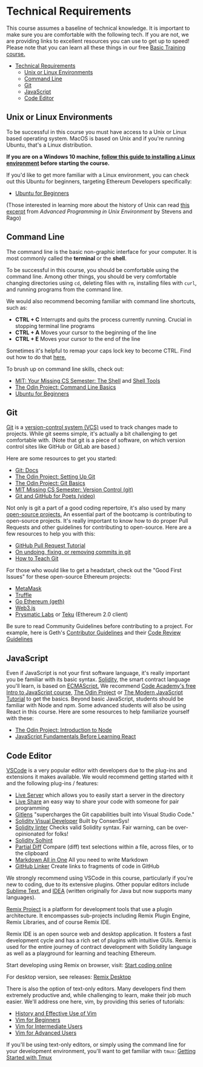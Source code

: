# Technical Requirements

This course assumes a baseline of technical knowledge. It is important to make sure you are comfortable with the following tech. If you are not, we are providing links to excellent resources you can use to get up to speed! Please note that you can learn all these things in our free [Basic Training course.](https://courses.consensys.net/courses/bootcamp-basic-training)

- [Technical Requirements](#technical-requirements)
  - [Unix or Linux Environments](#unix-or-linux-environments)
  - [Command Line](#command-line)
  - [Git](#git)
  - [JavaScript](#javascript)
  - [Code Editor](#code-editor)

## Unix or Linux Environments

To be successful in this course you must have access to a Unix or Linux based operating system. MacOS is based on Unix and if you're running Ubuntu, that's a Linux distribution.

**If you are on a Windows 10 machine, [follow this guide to installing a Linux environment](https://consensys.net/blog/developers/ethereum-developers-guide-to-setting-up-windows-subsystem-for-linux/) before starting the course.**

If you'd like to get more familiar with a Linux environment, you can check out this Ubuntu for beginners, targeting Ethereum Developers specifically:

*   [Ubuntu for Beginners](https://agstakingco.gitbook.io/ethereum-2-0-ubuntu-for-beginners/#linux-terminal-basic-commands)

(Those interested in learning more about the history of Unix can read [this excerpt](https://www.netmeister.org/book/02-unix.pdf) from _Advanced Programming in Unix Environment_ by Stevens and Rago)

## Command Line

The command line is the basic non-graphic interface for your computer. It is most commonly called the **terminal** or the **shell**.

To be successful in this course, you should be comfortable using the command line. Among other things, you should be very comfortable changing directories using `cd`, deleting files with `rm`, installing files with `curl`, and running programs from the command line.

We would also recommend becoming familiar with command line shortcuts, such as:

*   **CTRL + C** Interrupts and quits the process currently running. Crucial in stopping terminal line programs
*   **CTRL + A** Moves your cursor to the beginning of the line
*   **CTRL + E** Moves your cursor to the end of the line

Sometimes it's helpful to remap your caps lock key to become CTRL. Find out how to do that [here.](https://www.howtogeek.com/194705/how-to-disable-or-reassign-the-caps-lock-key-on-any-operating-system/)

To brush up on command line skills, check out:

*   [MIT: Your Missing CS Semester: The Shell](https://missing.csail.mit.edu/2020/course-shell/) and [Shell Tools](https://missing.csail.mit.edu/2020/shell-tools/)
*   [The Odin Project: Command Line Basics](https://www.theodinproject.com/lessons/foundations-command-line-basics)
*   [Ubuntu for Beginners](https://agstakingco.gitbook.io/ethereum-2-0-ubuntu-for-beginners/#linux-terminal-basic-commands)

## Git

[Git](https://en.wikipedia.org/wiki/Git) is a [version-control system (VCS)](https://en.wikipedia.org/wiki/Version_control) used to track changes made to projects. While git seems simple, it's actually a bit challenging to get comfortable with. (Note that git is a piece of software, on which version control sites like GitHub or GitLab are based.)

Here are some resources to get you started:

* [Git: Docs](https://git-scm.com/doc)
*   [The Odin Project: Setting Up Git](https://www.theodinproject.com/lessons/foundations-setting-up-git)
*   [The Odin Project: Git Basics](https://www.theodinproject.com/lessons/foundations-git-basics)
*   [MIT Missing CS Semester: Version Control (git)](https://missing.csail.mit.edu/2020/version-control/)
*   [Git and GitHub for Poets (video)](https://www.youtube.com/playlist?list=PLRqwX-V7Uu6ZF9C0YMKuns9sLDzK6zoiV)


Not only is git a part of a good coding repertoire, it's also used by many [open-source projects.](https://www.digitalocean.com/community/tutorial_series/an-introduction-to-open-source) An essential part of the bootcamp is contributing to open-source projects. It's really important to know how to do proper Pull Requests and other guidelines for contributing to open-source. Here are a few resources to help you with this:

*   [GitHub Pull Request Tutorial](https://guides.github.com/activities/hello-world/)
*   [On undoing, fixing, or removing commits in git](https://sethrobertson.github.io/GitFixUm/fixup.html)
*   [How to Teach Git](https://rachelcarmena.github.io/2018/12/12/how-to-teach-git.html)

For those who would like to get a headstart, check out the "Good First Issues" for these open-source Ethereum projects:

*   [MetaMask](https://github.com/MetaMask/metamask-extension/issues?q=is%3Aissue+is%3Aopen+label%3Aux-enhancement+-label%3AN00-needsDesign+label%3Agood-first-issue)
*   [Truffle](https://github.com/trufflesuite/truffle/issues?q=is%3Aopen+is%3Aissue+label%3A%22good+first+issue%22)
*   [Go Ethereum (geth)](https://github.com/ethereum/go-ethereum/issues?q=is%3Aopen+is%3Aissue+label%3A%22good+first+issue%22)
*   [Web3.js](https://github.com/ChainSafe/web3.js/issues?q=is%3Aopen+is%3Aissue+label%3A%22Good+First+Issue%22)
*   [Prysmatic Labs](https://github.com/prysmaticlabs/prysm/issues?q=is%3Aopen+is%3Aissue+label%3A%22Good+First+Issue%22) or [Teku](https://github.com/ConsenSys/teku/issues?q=is%3Aopen+is%3Aissue+label%3A%22good+first+issue+%3Araising_hand%3A%22) (Ethereum 2.0 client)

Be sure to read Community Guidelines before contributing to a project. For example, here is Geth's [Contributor Guidelines](https://github.com/ethereum/go-ethereum/wiki/Developers'-Guide#contributing) and their [Code Review Guidelines](https://github.com/ethereum/go-ethereum/wiki/Code-Review-Guidelines)

## JavaScript

Even if JavaScript is not your first software language, it's really important you be familiar with its basic syntax. [Solidity,](https://docs.soliditylang.org/en/v0.8.2/) the smart contract language you'll learn, is based on [ECMAScript.](https://developer.mozilla.org/en-US/docs/Web/JavaScript/Language_Resources) We recommend [Code Academy's free Intro to JavaScript course,](https://www.codecademy.com/learn/introduction-to-javascript) [The Odin Project](https://www.theodinproject.com/paths/foundations/courses/foundations#javascript-basics) or [The Modern JavaScript Tutorial](https://javascript.info/) to get the basics. Beyond basic JavaScript, students should be familiar with Node and npm. Some advanced students will also be using React in this course. Here are some resources to help familiarize yourself with these:

*   [The Odin Project: Introduction to Node](https://www.theodinproject.com/paths/full-stack-javascript/courses/nodejs)
*   [JavaScript Fundamentals Before Learning React](https://www.robinwieruch.de/javascript-fundamentals-react-requirements)

## Code Editor

[VSCode](https://code.visualstudio.com/download) is a very popular editor with developers due to the plug-ins and extensions it makes available. We would recommend getting started with it and the following plug-ins / features:

*   [Live Server](https://marketplace.visualstudio.com/items?itemName=ritwickdey.LiveServer) which allows you to easily start a server in the directory
*   [Live Share](https://visualstudio.microsoft.com/services/live-share/) an easy way to share your code with someone for pair programming
*   [Gitlens](https://marketplace.visualstudio.com/items?itemName=eamodio.gitlens) "supercharges the Git capabilities built into Visual Studio Code."
*   [Solidity Visual Developer](https://marketplace.visualstudio.com/items?itemName=tintinweb.solidity-visual-auditor) Built by ConsenSys!
*   [Solidity linter](https://marketplace.visualstudio.com/items?itemName=JuanBlanco.solidity) Checks valid Solidity syntax. Fair warning, can be over-opinionated for folks!
*   [Solidity Solhint](https://marketplace.visualstudio.com/items?itemName=idrabenia.solidity-solhint)
*   [Partial Diff](https://marketplace.visualstudio.com/items?itemName=ryu1kn.partial-diff) Compare (diff) text selections within a file, across files, or to the clipboard
*   [Markdown All in One](https://marketplace.visualstudio.com/items?itemName=yzhang.markdown-all-in-one) All you need to write Markdown
*   [GitHub Linker](https://marketplace.visualstudio.com/items?itemName=gimenete.github-linker) Create links to fragments of code in GitHub

We strongly recommend using VSCode in this course, particularly if you're new to coding, due to its extensive plugins. Other popular editors include [Sublime Text,](https://www.sublimetext.com/) and [IDEA](https://www.jetbrains.com/idea/) (written originally for Java but now supports many languages).

[Remix Project](https://remix-project.org/) is a platform for development tools that use a plugin architecture. It encompasses sub-projects including Remix Plugin Engine, Remix Libraries, and of course Remix IDE.

Remix IDE is an open source web and desktop application. It fosters a fast development cycle and has a rich set of plugins with intuitive GUIs. Remix is used for the entire journey of contract development with Solidity language as well as a playground for learning and teaching Ethereum.

Start developing using Remix on browser, visit: [Start coding online](https://remix.ethereum.org/)

For desktop version, see releases: [Remix Desktop](https://github.com/ethereum/remix-desktop/releases)

There is also the option of text-only editors. Many developers find them extremely productive and, while challenging to learn, make their job much easier. We'll address one here, vim, by providing this series of tutorials:

*   [History and Effective Use of Vim](https://begriffs.com/posts/2019-07-19-history-use-vim.html)
*   [Vim for Beginners](https://thevaluable.dev/vim-beginner/)
*   [Vim for Intermediate Users](https://thevaluable.dev/vim-intermediate/)
*   [Vim for Advanced Users](https://thevaluable.dev/vim-advanced/)

If you'll be using text-only editors, or simply using the command line for your development environment, you'll want to get familiar with `tmux`: [Getting Started with Tmux](https://sunainapai.in/blog/get-started-with-tmux/)

